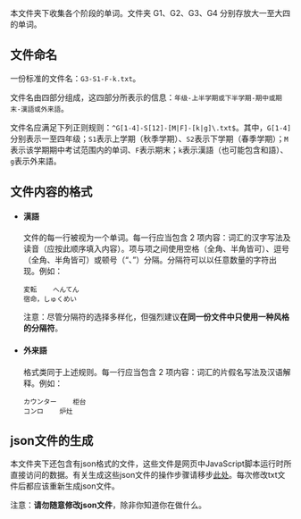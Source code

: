 本文件夹下收集各个阶段的单词。文件夹 G1、G2、G3、G4 分别存放大一至大四的单词。

## 文件命名

一份标准的文件名：`G3-S1-F-k.txt`。

文件名由四部分组成，这四部分所表示的信息：`年级-上半学期或下半学期-期中或期末-漢語或外来語`。

文件名应满足下列正则规则：`^G[1-4]-S[12]-[M|F]-[k|g]\.txt$`。其中，`G[1-4]`分别表示一至四年级；`S1`表示上学期（秋季学期）、`S2`表示下学期（春季学期）；`M`表示该学期期中考试范围内的单词、`F`表示期末；`k`表示漢語（也可能包含和語）、`g`表示外来語。

## 文件内容的格式

-   #### 漢語

    文件的每一行被视为一个单词。每一行应当包含 2 项内容：词汇的汉字写法及读音（应按此顺序填入内容）。项与项之间使用空格（全角、半角皆可）、逗号（全角、半角皆可）或顿号（“、”）分隔。分隔符可以以任意数量的字符出现。例如：

    ```text
    変転    へんてん
    宿命，しゅくめい
    ```

    注意：尽管分隔符的选择多样化，但强烈建议**在同一份文件中只使用一种风格的分隔符**。

-   #### 外来語
    格式类同于上述规则。每一行应当包含 2 项内容：词汇的片假名写法及汉语解释。例如：

    ```text
    カウンター    柜台
    コンロ    炉灶
    ```

## json文件的生成

本文件夹下还包含有json格式的文件，这些文件是网页中JavaScript脚本运行时所直接访问的数据。有关生成这些json文件的操作步骤请移步[此处](../../../tools/README.md)。每次修改txt文件后都应该重新生成json文件。

注意：**请勿随意修改json文件**，除非你知道你在做什么。